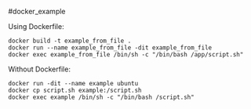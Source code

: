 #docker_example

Using Dockerfile:

    docker build -t example_from_file .
    docker run --name example_from_file -dit example_from_file
    docker exec example_from_file /bin/sh -c "/bin/bash /app/script.sh"

Without Dockerfile:

    docker run -dit --name example ubuntu
    docker cp script.sh example:/script.sh
    docker exec example /bin/sh -c "/bin/bash /script.sh"
